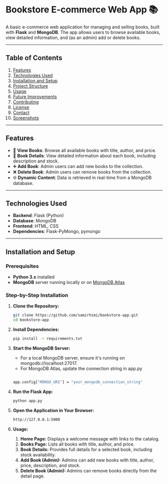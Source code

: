 
# **Bookstore E-commerce Web App** 📚

A basic e-commerce web application for managing and selling books, built with **Flask** and **MongoDB**. The app allows users to browse available books, view detailed information, and (as an admin) add or delete books.

---

## **Table of Contents**

1. [Features](#features)  
2. [Technologies Used](#technologies-used)  
3. [Installation and Setup](#installation-and-setup)  
4. [Project Structure](#project-structure)  
5. [Usage](#usage)  
6. [Future Improvements](#future-improvements)  
7. [Contributing](#contributing)  
8. [License](#license)  
9. [Contact](#contact)  
10. [Screenshots](#screenshots)  

---

## **Features**

- 📖 **View Books**: Browse all available books with title, author, and price.  
- 🛒 **Book Details**: View detailed information about each book, including description and stock.  
- ➕ **Add Book**: Admin users can add new books to the collection.  
- ❌ **Delete Book**: Admin users can remove books from the collection.  
- 🌐 **Dynamic Content**: Data is retrieved in real-time from a MongoDB database.

---

## **Technologies Used**

- **Backend**: Flask (Python)  
- **Database**: MongoDB  
- **Frontend**: HTML, CSS  
- **Dependencies**: Flask-PyMongo, pymongo  

---

## **Installation and Setup**

### **Prerequisites**

- **Python 3.x** installed  
- **MongoDB** server running locally or on [MongoDB Atlas](https://www.mongodb.com/cloud/atlas)

### **Step-by-Step Installation**

1. **Clone the Repository:**
   ```bash
   git clone https://github.com/samirhimi/bookstore-app.git
   cd bookstore-app
2. **Install Dependencies:**
   ```bash
   pip install -r requirements.txt
3. **Start the MongoDB Server:**

   - For a local MongoDB server, ensure it's running on mongodb://localhost:27017.
   - For MongoDB Atlas, update the connection string in app.py
   
   ```bash

   app.config["MONGO_URI"] = "your_mongodb_connection_string"


4. **Run the Flask App:**

   ```bash 
   python app.py

5. **Open the Application in Your Browser:**
   
   ```bash 
   http://127.0.0.1:5000

6. **Usage:**

   1. **Home Page:** Displays a welcome message with links to the catalog.
   2. **Books Page:** Lists all books with title, author, and price.
   3. **Book Details:** Provides full details for a selected book, including stock availability.
   4. **Add Book (Admin):** Admins can add new books with title, author, price, description, and stock.
   5. **Delete Book (Admin):** Admins can remove books directly from the detail page.
